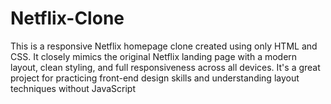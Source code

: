 # Netflix-Clone

This is a responsive Netflix homepage clone created using only HTML and CSS. It closely mimics the original Netflix landing page with a modern layout, clean styling, and full responsiveness across all devices. It's a great project for practicing front-end design skills and understanding layout techniques without JavaScript
